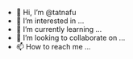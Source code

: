 - 👋 Hi, I’m @tatnafu
- 👀 I’m interested in ...
- 🌱 I’m currently learning ...
- 💞️ I’m looking to collaborate on ...
- 📫 How to reach me ...

<!---
tatnafu/tatnafu is a ✨ special ✨ repository because its `README.md` (this file) appears on your GitHub profile.
You can click the Preview link to take a look at your changes.
--->
